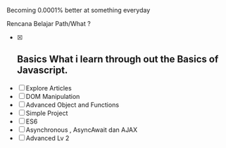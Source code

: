 Becoming 0.0001% better at something everyday

Rencana Belajar Path/What ?

- [x] Basics
    What i learn through out the Basics of Javascript.
    - 
- [ ] Explore Articles
- [ ] DOM Manipulation 
- [ ] Advanced Object and Functions
- [ ] Simple Project
- [ ] ES6
- [ ] Asynchronous , AsyncAwait dan AJAX
- [ ] Advanced Lv 2
